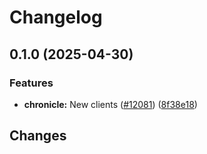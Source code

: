 # Changelog

## 0.1.0 (2025-04-30)


### Features

* **chronicle:** New clients ([#12081](https://github.com/googleapis/google-cloud-go/issues/12081)) ([8f38e18](https://github.com/googleapis/google-cloud-go/commit/8f38e18f030f54756e5d556e5c3cbc6146bfe149))

## Changes
